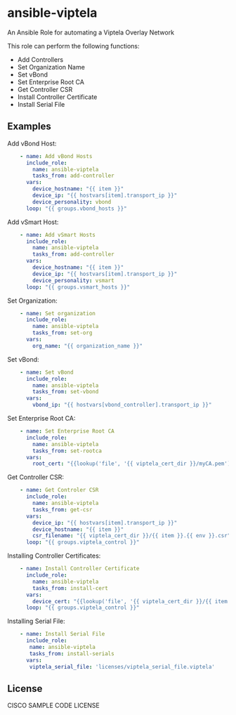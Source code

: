 # ansible-viptela


An Ansible Role for automating a Viptela Overlay Network

This role can perform the following functions:
- Add Controllers
- Set Organization Name
- Set vBond
- Set Enterprise Root CA
- Get Controller CSR
- Install Controller Certificate
- Install Serial File

## Examples


Add vBond Host:
```yaml
    - name: Add vBond Hosts
      include_role:
        name: ansible-viptela
        tasks_from: add-controller
      vars:
        device_hostname: "{{ item }}"
        device_ip: "{{ hostvars[item].transport_ip }}"
        device_personality: vbond
      loop: "{{ groups.vbond_hosts }}"
```

Add vSmart Host:
```yaml
    - name: Add vSmart Hosts
      include_role:
        name: ansible-viptela
        tasks_from: add-controller
      vars:
        device_hostname: "{{ item }}"
        device_ip: "{{ hostvars[item].transport_ip }}"
        device_personality: vsmart
      loop: "{{ groups.vsmart_hosts }}"
```

Set Organization:
```yaml
    - name: Set organization
      include_role:
        name: ansible-viptela
        tasks_from: set-org
      vars:
        org_name: "{{ organization_name }}"
```

Set vBond:
```yaml
    - name: Set vBond
      include_role:
        name: ansible-viptela
        tasks_from: set-vbond
      vars:
        vbond_ip: "{{ hostvars[vbond_controller].transport_ip }}"
```

Set Enterprise Root CA:
```yaml
    - name: Set Enterprise Root CA
      include_role:
        name: ansible-viptela
        tasks_from: set-rootca
      vars:
        root_cert: "{{lookup('file', '{{ viptela_cert_dir }}/myCA.pem')}}"
```

Get Controller CSR:
```yaml
    - name: Get Controler CSR
      include_role:
        name: ansible-viptela
        tasks_from: get-csr
      vars:
        device_ip: "{{ hostvars[item].transport_ip }}"
        device_hostname: "{{ item }}"
        csr_filename: "{{ viptela_cert_dir }}/{{ item }}.{{ env }}.csr"
      loop: "{{ groups.viptela_control }}"
```

Installing Controller Certificates:
```yaml
    - name: Install Controller Certificate
      include_role:
        name: ansible-viptela
        tasks_from: install-cert
      vars:
        device_cert: "{{lookup('file', '{{ viptela_cert_dir }}/{{ item }}.{{ env }}.crt')}}"
      loop: "{{ groups.viptela_control }}"
```

Installing Serial File:
```yaml
    - name: Install Serial File
      include_role:
       name: ansible-viptela
       tasks_from: install-serials
      vars:
       viptela_serial_file: 'licenses/viptela_serial_file.viptela'
```

License
-------

CISCO SAMPLE CODE LICENSE